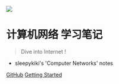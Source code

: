 ![](_media/favicon.ico)

# 计算机网络 学习笔记

> Dive into Internet !

- sleepykiki's 'Computer Networks' notes

[GitHub](https://github.com/SleepyKIKI) [Getting Started](README.md)

